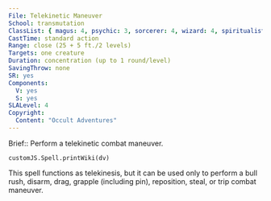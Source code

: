 ```yaml
---
File: Telekinetic Maneuver
School: transmutation
ClassList: { magus: 4, psychic: 3, sorcerer: 4, wizard: 4, spiritualist: 4 }
CastTime: standard action
Range: close (25 + 5 ft./2 levels)
Targets: one creature
Duration: concentration (up to 1 round/level)
SavingThrow: none
SR: yes
Components:
  V: yes
  S: yes
SLALevel: 4
Copyright:
  Content: "Occult Adventures"
---
```

Brief:: Perform a telekinetic combat maneuver.

```dataviewjs
customJS.Spell.printWiki(dv)
```

This spell functions as telekinesis, but it can be used only to perform a bull rush, disarm, drag, grapple (including pin), reposition, steal, or trip combat maneuver.
